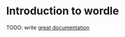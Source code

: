 # Introduction to wordle

TODO: write [great documentation](http://jacobian.org/writing/what-to-write/)
